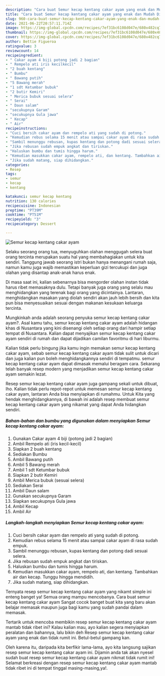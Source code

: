 ```yaml
---
description: "Cara buat Semur kecap kentang cakar ayam yang enak dan Mudah Dibuat"
title: "Cara buat Semur kecap kentang cakar ayam yang enak dan Mudah Dibuat"
slug: 960-cara-buat-semur-kecap-kentang-cakar-ayam-yang-enak-dan-mudah-dibuat
date: 2021-06-22T20:57:11.714Z
image: https://img-global.cpcdn.com/recipes/7ef31bc6108d047e/680x482cq70/semur-kecap-kentang-cakar-ayam-foto-resep-utama.jpg
thumbnail: https://img-global.cpcdn.com/recipes/7ef31bc6108d047e/680x482cq70/semur-kecap-kentang-cakar-ayam-foto-resep-utama.jpg
cover: https://img-global.cpcdn.com/recipes/7ef31bc6108d047e/680x482cq70/semur-kecap-kentang-cakar-ayam-foto-resep-utama.jpg
author: Bettie Figueroa
ratingvalue: 3
reviewcount: 14
recipeingredient:
- " Cakar ayam 4 biji potong jadi 2 bagian"
- " Rempelo ati iris kecilkecil"
- "2 buah kentang"
- " Bumbu"
- " Bawang putih"
- "5 Bawang merah"
- "1 sdt Ketumbar bubuk"
- "2 butir Kemiri"
- " Merica bubuk sesuai selera"
- " Serai"
- " Daun salam"
- "secukupnya Garam"
- "secukupnya Gula jawa"
- " Kecap"
- " Air"
recipeinstructions:
- "Cuci bersih cakar ayam dan rempelo ati yang sudah di potong."
- "Kemudian rebus selama 15 menit atau sampai cakar ayam di rasa sudah empuk."
- "Sambil menunggu rebusan, kupas kentang dan potong dadi sesuai selera."
- "Jika rebusan sudah empuk angkat dan tiriskan."
- "Haluskan bumbu dan tumis hingga harum."
- "Kemudian masukkan cakar ayam, rempelo ati, dan kentang. Tambahkan air dan kecap. Tunggu hingga mendidih."
- "Jika sudah matang, siap dihidangkan."
categories:
- Resep
tags:
- semur
- kecap
- kentang

katakunci: semur kecap kentang 
nutrition: 130 calories
recipecuisine: Indonesian
preptime: "PT39M"
cooktime: "PT51M"
recipeyield: "3"
recipecategory: Dessert

---
```



![Semur kecap kentang cakar ayam](https://img-global.cpcdn.com/recipes/7ef31bc6108d047e/680x482cq70/semur-kecap-kentang-cakar-ayam-foto-resep-utama.jpg)

Selaku seorang orang tua, menyuguhkan olahan menggugah selera buat orang tercinta merupakan suatu hal yang membahagiakan untuk kita sendiri. Tanggung jawab seorang istri bukan hanya menangani rumah saja, namun kamu juga wajib memastikan keperluan gizi tercukupi dan juga olahan yang disantap anak-anak harus enak.

Di masa  saat ini, kalian sebenarnya bisa mengorder olahan instan tidak harus ribet memasaknya dulu. Tetapi banyak juga orang yang selalu mau menghidangkan yang terenak bagi orang yang dicintainya. Lantaran, menghidangkan masakan yang diolah sendiri akan jauh lebih bersih dan kita pun bisa menyesuaikan sesuai dengan makanan kesukaan keluarga tercinta. 



Mungkinkah anda adalah seorang penyuka semur kecap kentang cakar ayam?. Asal kamu tahu, semur kecap kentang cakar ayam adalah hidangan khas di Nusantara yang kini disenangi oleh setiap orang dari hampir setiap tempat di Nusantara. Kalian dapat menyajikan semur kecap kentang cakar ayam sendiri di rumah dan dapat dijadikan camilan favoritmu di hari liburmu.

Kalian tidak perlu bingung jika kamu ingin memakan semur kecap kentang cakar ayam, sebab semur kecap kentang cakar ayam tidak sulit untuk dicari dan juga kalian pun boleh menghidangkannya sendiri di tempatmu. semur kecap kentang cakar ayam dapat dimasak memalui beragam cara. Sekarang telah banyak resep modern yang menjadikan semur kecap kentang cakar ayam semakin lezat.

Resep semur kecap kentang cakar ayam juga gampang sekali untuk dibuat, lho. Kalian tidak perlu repot-repot untuk memesan semur kecap kentang cakar ayam, lantaran Anda bisa menyiapkan di rumahmu. Untuk Kita yang hendak menghidangkannya, di bawah ini adalah resep membuat semur kecap kentang cakar ayam yang nikamat yang dapat Anda hidangkan sendiri.

<!--inarticleads1-->

##### Bahan-bahan dan bumbu yang digunakan dalam menyiapkan Semur kecap kentang cakar ayam:

1. Gunakan  Cakar ayam 4 biji (potong jadi 2 bagian)
1. Ambil  Rempelo ati (iris kecil-kecil)
1. Siapkan 2 buah kentang
1. Sediakan  Bumbu
1. Ambil  Bawang putih
1. Ambil 5 Bawang merah
1. Ambil 1 sdt Ketumbar bubuk
1. Siapkan 2 butir Kemiri
1. Ambil  Merica bubuk (sesuai selera)
1. Sediakan  Serai
1. Ambil  Daun salam
1. Gunakan secukupnya Garam
1. Siapkan secukupnya Gula jawa
1. Ambil  Kecap
1. Ambil  Air




<!--inarticleads2-->

##### Langkah-langkah menyiapkan Semur kecap kentang cakar ayam:

1. Cuci bersih cakar ayam dan rempelo ati yang sudah di potong.
1. Kemudian rebus selama 15 menit atau sampai cakar ayam di rasa sudah empuk.
1. Sambil menunggu rebusan, kupas kentang dan potong dadi sesuai selera.
1. Jika rebusan sudah empuk angkat dan tiriskan.
1. Haluskan bumbu dan tumis hingga harum.
1. Kemudian masukkan cakar ayam, rempelo ati, dan kentang. Tambahkan air dan kecap. Tunggu hingga mendidih.
1. Jika sudah matang, siap dihidangkan.




Ternyata resep semur kecap kentang cakar ayam yang nikamt simple ini enteng banget ya! Semua orang mampu mencobanya. Cara buat semur kecap kentang cakar ayam Sangat cocok banget buat kita yang baru akan belajar memasak maupun juga bagi kamu yang sudah pandai dalam memasak.

Tertarik untuk mencoba membikin resep semur kecap kentang cakar ayam mantab tidak ribet ini? Kalau kalian mau, ayo kalian segera menyiapkan peralatan dan bahannya, lalu bikin deh Resep semur kecap kentang cakar ayam yang enak dan tidak rumit ini. Betul-betul gampang kan. 

Oleh karena itu, daripada kita berfikir lama-lama, ayo kita langsung sajikan resep semur kecap kentang cakar ayam ini. Dijamin anda tak akan nyesel sudah buat resep semur kecap kentang cakar ayam nikmat tidak rumit ini! Selamat berkreasi dengan resep semur kecap kentang cakar ayam mantab tidak ribet ini di tempat tinggal masing-masing,ya!.

